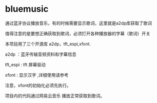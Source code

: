 # bluemusic

通过蓝牙协议播放音乐，有的时候需要显示歌词，这里就是a2dp库获取了歌词

值得注意的是要想正确获取到歌词，必须打开各种播放器的字幕（歌词）开关

本项目用了三个开源库 a2dp，tft_espi,xfont.

a2dp ：蓝牙传输音频资料和字幕信息

tft_espi : tft 屏幕驱动 

xfont  : 显示汉字 ,详细使用请参考 

注意，xfont的初始化必须先执行。


项目内的代码通过网易云音乐 播放正常获取到歌词。

